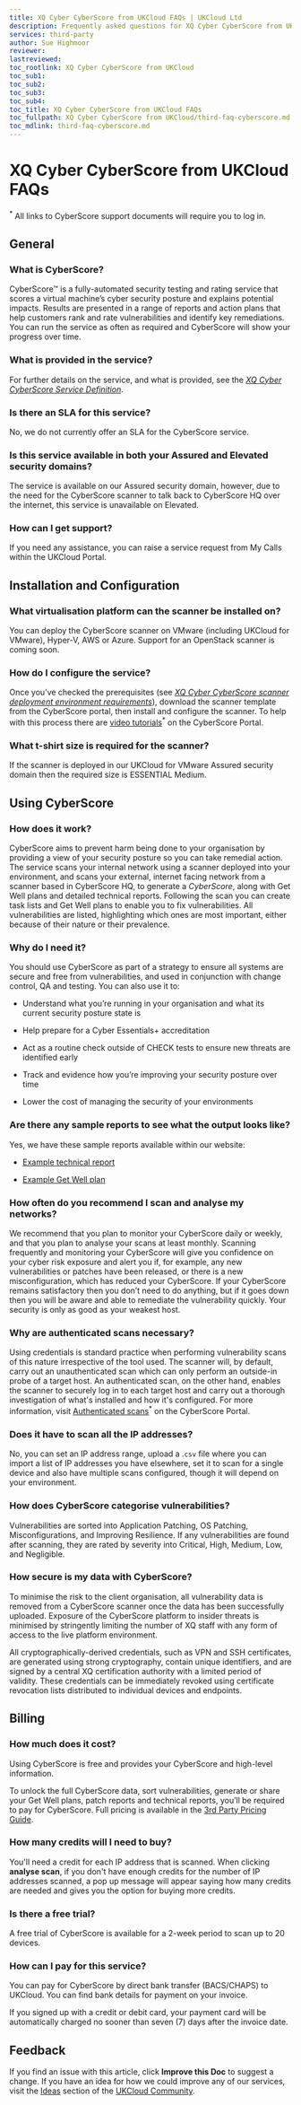 ```yaml
---
title: XQ Cyber CyberScore from UKCloud FAQs | UKCloud Ltd
description: Frequently asked questions for XQ Cyber CyberScore from UKCloud
services: third-party
author: Sue Highmoor
reviewer:
lastreviewed: 
toc_rootlink: XQ Cyber CyberScore from UKCloud
toc_sub1: 
toc_sub2:
toc_sub3:
toc_sub4:
toc_title: XQ Cyber CyberScore from UKCloud FAQs
toc_fullpath: XQ Cyber CyberScore from UKCloud/third-faq-cyberscore.md
toc_mdlink: third-faq-cyberscore.md
---
```


# XQ Cyber CyberScore from UKCloud FAQs

<sup>*</sup> All links to CyberScore support documents will require you to log in.

## General

### What is CyberScore?

CyberScore&trade; is a fully-automated security testing and rating service that scores a virtual machine’s cyber security posture and explains potential impacts. Results are presented in a range of reports and action plans that help customers rank and rate vulnerabilities and identify key remediations. You can run the service as often as required and CyberScore will show your progress over time.

### What is provided in the service?

For further details on the service, and what is provided, see the [*XQ Cyber CyberScore Service Definition*](third-sd-cyberscore.md).

### Is there an SLA for this service?

No, we do not currently offer an SLA for the CyberScore service.

### Is this service available in both your Assured and Elevated security domains?

The service is available on our Assured security domain, however, due to the need for the CyberScore scanner to talk back to CyberScore HQ over the internet, this service is unavailable on Elevated.

### How can I get support?

If you need any assistance, you can raise a service request from My Calls within the UKCloud Portal.

## Installation and Configuration

### What virtualisation platform can the scanner be installed on?

You can deploy the CyberScore scanner on VMware (including UKCloud for VMware), Hyper-V, AWS or Azure. Support for an OpenStack scanner is coming soon.

### How do I configure the service?

Once you’ve checked the prerequisites (see [*XQ Cyber CyberScore scanner deployment environment requirements*](third-ref-cyberscore-prereqs.md)), download the scanner template from the CyberScore portal, then install and configure the scanner. To help with this process there are [video tutorials](https://secure.cyberscore.com/support/scanner)<sup>*</sup> on the CyberScore Portal.

### What t-shirt size is required for the scanner?

If the scanner is deployed in our UKCloud for VMware Assured security domain then the required size is ESSENTIAL Medium.

## Using CyberScore

### How does it work?

CyberScore aims to prevent harm being done to your organisation by providing a view of your security posture so you can take remedial action. The service scans your internal network using a scanner deployed into your environment, and scans your external, internet facing network from a scanner based in CyberScore HQ, to generate a *CyberScore*, along with Get Well plans and detailed technical reports. Following the scan you can create task lists and Get Well plans to enable you to fix vulnerabilities. All vulnerabilities are listed, highlighting which ones are most important, either because of their nature or their prevalence.

### Why do I need it?

You should use CyberScore as part of a strategy to ensure all systems are secure and free from vulnerabilities, and used in conjunction with change control, QA and testing. You can also use it to:

- Understand what you’re running in your organisation and what its current security posture state is

- Help prepare for a Cyber Essentials+ accreditation

- Act as a routine check outside of CHECK tests to ensure new threats are identified early

- Track and evidence how you’re improving your security posture over time

- Lower the cost of managing the security of your environments

### Are there any sample reports to see what the output looks like?

Yes, we have these sample reports available within our website:

- [Example technical report](https://ukcloud.com/our-products/cyberscore/)

- [Example Get Well plan](https://ukcloud.com/our-products/cyberscore/)

### How often do you recommend I scan and analyse my networks?

We recommend that you plan to monitor your CyberScore daily or weekly, and that you plan to analyse your scans at least monthly. Scanning frequently and monitoring your CyberScore will give you confidence on your cyber risk exposure and alert you if, for example, any new vulnerabilities or patches have been released, or there is a new misconfiguration, which has reduced your CyberScore. If your CyberScore remains satisfactory then you don’t need to do anything, but if it goes down then you will be aware and able to remediate the vulnerability quickly. Your security is only as good as your weakest host.

### Why are authenticated scans necessary?

Using credentials is standard practice when performing vulnerability scans of this nature irrespective of the tool used. The scanner will, by default, carry out an unauthenticated scan which can only perform an outside-in probe of a target host. An authenticated scan, on the other hand, enables the scanner to securely log in to each target host and carry out a thorough investigation of what's installed and how it's configured. For more information, visit [Authenticated scans](https://secure.cyberscore.com/support/scanner#authenticated-scans)<sup>*</sup> on the CyberScore Portal.

### Does it have to scan all the IP addresses?

No, you can set an IP address range, upload a .`csv` file where you can import a list of IP addresses you have elsewhere, set it to scan for a single device and also have multiple scans configured, though it will depend on your environment.

### How does CyberScore categorise vulnerabilities?

Vulnerabilities are sorted into Application Patching, OS Patching, Misconfigurations, and Improving Resilience. If any vulnerabilities are found after scanning, they are rated by severity into Critical, High, Medium, Low, and Negligible.

### How secure is my data with CyberScore?

To minimise the risk to the client organisation, all vulnerability data is removed from a CyberScore scanner once the data has been successfully uploaded. Exposure of the CyberScore platform to insider threats is minimised by stringently limiting the number of XQ staff with any form of access to the live platform environment.

All cryptographically-derived credentials, such as VPN and SSH certificates, are generated using strong cryptography, contain unique identifiers, and are signed by a central XQ certification authority with a limited period of validity.  These credentials can be immediately revoked using certificate revocation lists distributed to individual devices and endpoints.

## Billing

### How much does it cost?

Using CyberScore is free and provides your CyberScore and high-level information.

To unlock the full CyberScore data, sort vulnerabilities, generate or share your Get Well plans, patch reports and technical reports, you’ll be required to pay for CyberScore. Full pricing is available in the [3rd Party Pricing Guide](https://ukcloud.com/wp-content/uploads/2019/06/ukcloud-3rd-party-software-pricing-guide-11.0.pdf).

### How many credits will I need to buy?

You'll need a credit for each IP address that is scanned. When clicking **analyse scan**, if you don't have enough credits for the number of IP addresses scanned, a pop up message will appear saying how many credits are needed and gives you the option for buying more credits.

### Is there a free trial?

A free trial of CyberScore is available for a 2-week period to scan up to 20 devices.

### How can I pay for this service?

You can pay for CyberScore by direct bank transfer (BACS/CHAPS) to UKCloud. You can find bank details for payment on your invoice.

If you signed up with a credit or debit card, your payment card will be automatically charged no sooner than seven (7) days after the invoice date.

## Feedback

If you find an issue with this article, click **Improve this Doc** to suggest a change. If you have an idea for how we could improve any of our services, visit the [Ideas](https://community.ukcloud.com/ideas) section of the [UKCloud Community](https://community.ukcloud.com).

